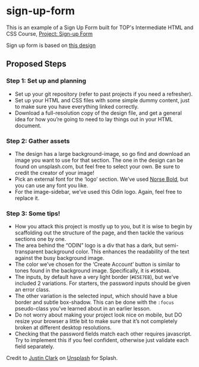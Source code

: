 # sign-up-form

This is an example of a Sign Up Form built for TOP's Intermediate HTML and CSS Course, [Project: Sign-up Form](https://www.theodinproject.com/lessons/intermediate-html-and-css-sign-up-form)

Sign up form is based on [this design](https://cdn.statically.io/gh/TheOdinProject/curriculum/5f37d43908ef92499e95a9b90fc3cc291a95014c/html_css/project-sign-up-form/sign-up-form.png)

## Proposed Steps

### Step 1: Set up and planning

- Set up your git repository (refer to past projects if you need a refresher).
- Set up your HTML and CSS files with some simple dummy content, just to make sure you have everything linked correctly.
- Download a full-resolution copy of the design file, and get a general idea for how you’re going to need to lay things out in your HTML document.

### Step 2: Gather assets

- The design has a large background-image, so go find and download an image you want to use for that section. The one in the design can be found on unsplash.com, but feel free to select your own. Be sure to credit the creator of your image!
- Pick an external font for the ‘logo’ section. We’ve used [Norse Bold](https://cdn.statically.io/gh/TheOdinProject/theodinproject/efdc2888072f409e687d31dc580595dbe4fe0ff4/app/assets/fonts/Norse-Bold.otf), but you can use any font you like.
- For the image-sidebar, we’ve used this Odin logo. Again, feel free to replace it.

### Step 3: Some tips!

- How you attack this project is mostly up to you, but it is wise to begin by scaffolding out the structure of the page, and then tackle the various sections one by one.
- The area behind the “ODIN” logo is a div that has a dark, but semi-transparent background color. This enhances the readability of the text against the busy background image.
- The color we’ve chosen for the ‘Create Account’ button is similar to tones found in the background image. Specifically, it is `#596D48`.
- The inputs, by default have a very light border (`#E5E7EB`), but we’ve included 2 variations. For starters, the password inputs should be given an error class.
- The other variation is the selected input, which should have a blue border and subtle box-shadow. This can be done with the `:focus` pseudo-class you’ve learned about in an earlier lesson.
- Do not worry about making your project look nice on mobile, but DO resize your browser a little bit to make sure that it’s not completely broken at different desktop resolutions.
- Checking that the password fields match each other requires javascript. Try to implement this if you feel confident, otherwise just validate each field separately.

Credit to [Justin Clark](https://unsplash.com/@imjustintime) on [Unsplash](https://unsplash.com/) for Splash.
